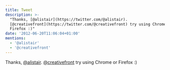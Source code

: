 ```yaml
---
title: Tweet
description: >-
  "Thanks, [@alistair](https://twitter.com/@alistair).
  [@creativefront](https://twitter.com/@creativefront) try using Chrome or
  Firefox :)"
date: '2012-06-20T11:06:04+01:00'
mentions:
  - '@alistair'
  - '@creativefront'
---
```

Thanks, [@alistair](https://twitter.com/@alistair). [@creativefront](https://twitter.com/@creativefront) try using Chrome or Firefox :)
